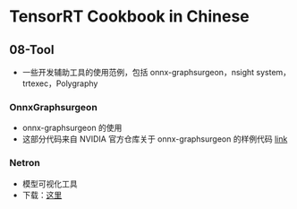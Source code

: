 # TensorRT Cookbook in Chinese

## 08-Tool
+ 一些开发辅助工具的使用范例，包括 onnx-graphsurgeon，nsight system，trtexec，Polygraphy

### OnnxGraphsurgeon
+ onnx-graphsurgeon 的使用
+ 这部分代码来自 NVIDIA 官方仓库关于 onnx-graphsurgeon 的样例代码 [link](https://github.com/NVIDIA/TensorRT/tree/master/tools/onnx-graphsurgeon/examples)

### Netron
+ 模型可视化工具
+ 下载：[这里](https://github.com/lutzroeder/Netron)

